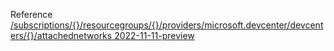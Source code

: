 Reference [/subscriptions/{}/resourcegroups/{}/providers/microsoft.devcenter/devcenters/{}/attachednetworks 2022-11-11-preview](/Resources/mgmt-plane/L3N1YnNjcmlwdGlvbnMve30vcmVzb3VyY2Vncm91cHMve30vcHJvdmlkZXJzL21pY3Jvc29mdC5kZXZjZW50ZXIvZGV2Y2VudGVycy97fS9hdHRhY2hlZG5ldHdvcmtz/2022-11-11-preview.xml)
